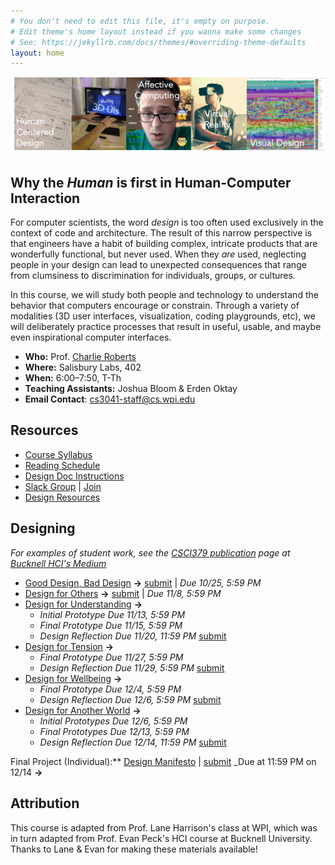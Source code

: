 ```yaml
---
# You don't need to edit this file, it's empty on purpose.
# Edit theme's home layout instead if you wanna make some changes
# See: https://jekyllrb.com/docs/themes/#overriding-theme-defaults
layout: home
---
```


![Human-Centered Design Process](img/hci_banner.png)

<!--
For computer scientists, the word _design_ is too often used exclusively in the context of code and architecture. The result of this narrow perspective is that engineers have a habit of building complex, intricate products that are wonderfully functional, but never used. When they _are_ used, neglecting people in your design can lead to unexpected consequences that range from clumsiness to discrimination for individuals, groups, or cultures.

In this course, we will study both people and technology to  understand the behavior that computers encourage or constrain. Through a variety of modalities (3D user interfaces, visualization, coding playgrounds, etc), we will deliberately practice processes that result in useful, usable, and maybe even inspirational computer interfaces. 
-->
## Why the _Human_ is first in Human-Computer Interaction
For computer scientists, the word _design_ is too often used exclusively in the context of code and architecture. The result of this narrow perspective is that engineers have a habit of building complex, intricate products that are wonderfully functional, but never used. When they _are_ used, neglecting people in your design can lead to unexpected consequences that range from clumsiness to discrimination for individuals, groups, or cultures.

In this course, we will study both people and technology to  understand the behavior that computers encourage or constrain. Through a variety of modalities (3D user interfaces, visualization, coding playgrounds, etc), we will deliberately practice processes that result in useful, usable, and maybe even inspirational computer interfaces.  

- **Who:** Prof. [Charlie Roberts](http://charlie-roberts.com)
- **Where:** Salisbury Labs, 402 
- **When:** 6:00–7:50, T-Th
- **Teaching Assistants:** Joshua Bloom & Erden Oktay
- **Email Contact**: [cs3041-staff@cs.wpi.edu](mailto:cs3041-staff@cs.wpi.edu)

## Resources
<!-- 
**[Availability Matrix for ALL projects (see bottom tabs)](https://docs.google.com/spreadsheets/d/1XP1acIxYnwktZnutnE5nyHl2-kfNOfGkjPqyZFTDWWM/edit#gid=1483891469)  
**[Reading Feedback Form](https://goo.gl/forms/9YribW48cQJjZiS42)**
- [Design Feedback Form](https://goo.gl/forms/OuwJuS3ELupkHFgy2)
- [Team Reflection Form](https://goo.gl/forms/4vpDLMoqeSCxr5LF2)
-->

- [Course Syllabus](docs/syllabus.html)
- [Reading Schedule](docs/schedule.html)
- [Design Doc Instructions](docs/designdocs.html)
- [Slack Group](https://cs3041-18b.slack.com/) \| [Join](https://join.slack.com/t/cs3041-18b/shared_invite/enQtNDYzMzcxNDMyNTAyLWJhYzIwZTAxMTVkNDc1NzcxYTViNjc2NDNhMTQ4MmM2MmNiZGZjN2Q0OTI3ZjA2MjQ3ODMzZWUyODczODYwNjE)
- [Design Resources](docs/resources.html)

## Designing
_For examples of student work, see the [CSCI379 publication](https://medium.com/bucknell-hci/tagged/csci379-hci) page at [Bucknell HCI's Medium](https://medium.com/bucknell-hci)_

- [Good Design, Bad Design](designs/goodbad_assn.html) **->** [submit](https://docs.google.com/spreadsheets/d/1_-c52ou3mpTM-5WZWA72Un6ohm9ZPpca2NkV5ujLrBU/edit?usp=sharing) \| _Due 10/25, 5:59 PM_
- [Design for Others](designs/visual_assn.html) **->** [submit](https://docs.google.com/spreadsheets/d/1U7gsWmazuKwDc3-ymrrKCwq4MaXGi1rNR3teIy_9iKU/edit?usp=sharing) \| _Due 11/8, 5:59 PM_
- [Design for Understanding](designs/datavis_assn.html) **->** 
  - _Initial Prototype Due 11/13, 5:59 PM_
  - _Final Prototype Due 11/15, 5:59 PM_
  - _Design Reflection Due 11/20, 11:59 PM_ [submit](https://docs.google.com/spreadsheets/d/18tzLR-S5XDisACe8jqp5Np2siVxnO0ZoQW2byGuy5SA/edit?usp=sharing)
- [Design for Tension](designs/chatbot_assn.html) **->** 
  - _Final Prototype Due 11/27, 5:59 PM_
  - _Design Reflection Due 11/29, 5:59 PM_ [submit](https://docs.google.com/spreadsheets/d/1zGi6VPkb5ympAJKXf3lOZkUys8JP-CM68rx8YjLC6pQ/edit?usp=sharing)
- [Design for Wellbeing](designs/emotion_assn.html) **->** 
  - _Final Prototype Due 12/4, 5:59 PM_
  - _Design Reflection Due 12/6, 5:59 PM_ [submit](https://docs.google.com/spreadsheets/d/1RpuIJYlHO48eitI6_wFl1ue-eHDES5EnkC9fUxvFW90/edit?usp=sharing)
- [Design for Another World](designs/vr_assn.html) **->** 
  - _Initial Prototypes Due 12/6, 5:59 PM_
  - _Final Prototypes Due 12/13, 5:59 PM_
  - _Design Reflection Due 12/14, 11:59 PM_ [submit](https://docs.google.com/spreadsheets/d/1Rrqlq3j1f1qePKU700nh51pEGFPkdHI7yJweauEqtLY/edit?usp=sharing)

Final Project (Individual):** [Design Manifesto](docs/manifesto.html) \| [submit](https://docs.google.com/spreadsheets/d/1lVluSjJ3pgMp12Bkl11xPWyOm9-DOwoRI93cC8ni56Q/edit?usp=sharing) _Due at 11:59 PM on 12/14 **->**  

<!-- 
- [Design for Others](designs/visual_assn.html) **->** [submit](https://docs.google.com/spreadsheets/d/1JV-dlcXFRXPoh-2ms8BZEtR_dzpDk8Sa-sTBIVfgzcU/edit#gid=304752249) \| _Demo 3/23_ \| _Doc 3/26, 11:59 PM_
- [Design for Understanding](designs/datavis_assn.html) **->** [submit](https://docs.google.com/spreadsheets/d/1JV-dlcXFRXPoh-2ms8BZEtR_dzpDk8Sa-sTBIVfgzcU/edit#gid=711832985) \| _Demo 4/2_ \| _Doc 4/3, 11:59 PM_
- [Design for Tension](designs/chatbot_assn.html) **->** [submit](https://docs.google.com/spreadsheets/d/1JV-dlcXFRXPoh-2ms8BZEtR_dzpDk8Sa-sTBIVfgzcU/edit#gid=1873200654) \| _Demo 4/9_ \| _Doc 4/10 , 11:59 PM_
- ~~[Design for Fun](designs/gesture_assn.html) **->** [submit](#) \| _Demo 4/13_ \| _Doc 4/16, 11:59 PM_~~
- [Design for Wellbeing](designs/emotion_assn.html) **->** [submit](https://docs.google.com/spreadsheets/d/1JV-dlcXFRXPoh-2ms8BZEtR_dzpDk8Sa-sTBIVfgzcU/edit#gid=220366641) \| _Demo 4/19_ \| _Doc 4/23, 11:59 PM_
- [Design for Another World](designs/vr_assn.html) **->** [submit](https://docs.google.com/spreadsheets/d/1JV-dlcXFRXPoh-2ms8BZEtR_dzpDk8Sa-sTBIVfgzcU/edit#gid=175718970) \| _Demo 4/27_ \| _Doc 4/30, 11:59 PM_
**Final Project (Individual):** [Design Manifesto](docs/manifesto.html) \| _At the beginning of the last day of class_ **->** [submit](https://docs.google.com/spreadsheets/d/1JV-dlcXFRXPoh-2ms8BZEtR_dzpDk8Sa-sTBIVfgzcU/edit#gid=667431766)
-->

## Attribution
This course is adapted from Prof. Lane Harrison's class at WPI, which was in turn adapted from Prof. Evan Peck's HCI course at Bucknell University. Thanks to Lane & Evan for making these materials available!
